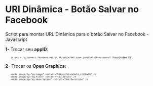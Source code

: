 # URI Dinâmica - Botão Salvar no Facebook
Script para montar URL Dinâmica para o botão Salvar no Facebook - Javascript

<b>1-</b> Trocar seu <b>appID</b>:
<pre style="font-size:0.5em;">
    js.src = "//connect.facebook.net/pt_BR/sdk/xfbml.save.js#xfbml=1&version=v2.7&appId=<b>Seu ID</b>";
</pre>

<b>2-</b> Trocar os <b>Open Graphics:</b>
<pre style="font-size:0.5em;">
    &lt;meta property="og:image" content="http://placehold.it/96x96" /&gt;
    &lt;meta property="og:title" content="Seu Título" /&gt;
    &lt;meta property="og:description" content="Sua Descrição" /&gt;
</pre>
